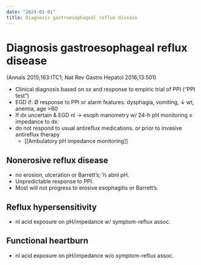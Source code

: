 ```yaml
---
date: "2024-01-01"
title: Diagnosis gastroesophageal reflux disease
---
```



# Diagnosis gastroesophageal reflux disease

(Annals 2015;163:ITC1; Nat Rev Gastro Hepatol 2016;13:501)

- Clinical diagnosis based on sx and response to empiric trial of PPI (“PPI test”)
- EGD if: Ø response to PPI or alarm features: dysphagia, vomiting, ↓ wt, anemia, age >60
- If dx uncertain & EGD nl → esoph manometry w/ 24-h pH monitoring ± impedance to dx:
- do not respond to usual antireflux medications. or prior to invasive antireflux therapy
  - [[Ambulatory pH impedance monitoring]]

## Nonerosive reflux disease

- no erosion, ulceration or Barrett’s; ½ abnl pH.
- Unpredictable response to PPI.
- Most will not progress to erosive esophagitis or Barrett’s.

## Reflux hypersensitivity

- nl acid exposure on pH/impedance w/ symptom-reflux assoc.

## Functional heartburn

- nl acid exposure on pH/impedance w/o symptom-reflux assoc.
